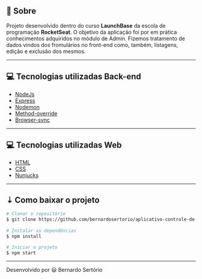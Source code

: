 ## 🔖 Sobre

 Projeto desenvolvido dentro do curso **LaunchBase** da escola de programação **RocketSeat**. O objetivo da aplicação foi por em prática conhecimentos adquiridos no módulo de Admin. Fizemos tratamento de dados vindos dos fromulários no front-end como, também, listagens, edição e exclusão dos mesmos.  

---

## 💻 Tecnologias utilizadas Back-end

- [NodeJs](https://nodejs.org/en/)
- [Express](https://expressjs.com/pt-br/) 
- [Nodemon](https://www.npmjs.com/package/nodemon)
- [Method-override](https://www.npmjs.com/package/method-override)
- [Browser-sync](https://www.browsersync.io/)


---

## 💻 Tecnologias utilizadas Web

- [HTML](https://developer.mozilla.org/pt-BR/docs/Web/HTML)
- [CSS](https://www.hostinger.com.br/tutoriais/o-que-e-css-guia-basico-de-css/)
- [Nunjucks](https://mozilla.github.io/nunjucks/)

---

## ⇣ Como baixar o projeto

```bash
# Clonar o repositório
$ git clone https://github.com/bernardosertorio/aplicativo-controle-de-academia/
 
# Instalar as dependências 
$ npm install

# Iniciar o projeto
$ npm start
```

---

Desenvolvido por 😃 Bernardo Sertório
